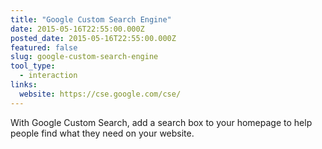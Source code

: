 ```yaml
---
title: "Google Custom Search Engine"
date: 2015-05-16T22:55:00.000Z
posted_date: 2015-05-16T22:55:00.000Z
featured: false
slug: google-custom-search-engine
tool_type: 
  - interaction
links:
  website: https://cse.google.com/cse/
---
```

With Google Custom Search, add a search box to your homepage to help people find what they need on your website.




